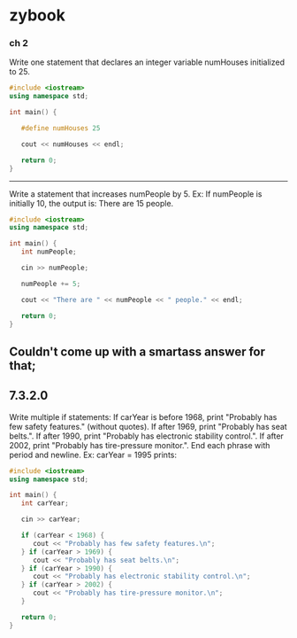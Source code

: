 # zybook

### ch 2

Write one statement that declares an integer variable numHouses initialized to 25.

```cpp
#include <iostream>
using namespace std;

int main() {

   #define numHouses 25

   cout << numHouses << endl;

   return 0;
}
```
---

Write a statement that increases numPeople by 5.
Ex: If numPeople is initially 10, the output is: There are 15 people. 

```cpp
#include <iostream>
using namespace std;

int main() {
   int numPeople;

   cin >> numPeople;

   numPeople += 5;

   cout << "There are " << numPeople << " people." << endl;

   return 0;
}
```

Couldn't come up with a smartass answer for that;
---

## 7.3.2.0

Write multiple if statements:
If carYear is before 1968, print "Probably has few safety features." (without quotes).
If after 1969, print "Probably has seat belts.".
If after 1990, print "Probably has electronic stability control.".
If after 2002, print "Probably has tire-pressure monitor.".
End each phrase with period and newline. Ex: carYear = 1995 prints:

```cpp
#include <iostream>
using namespace std;

int main() {
   int carYear;

   cin >> carYear;

   if (carYear < 1968) {
      cout << "Probably has few safety features.\n";
   } if (carYear > 1969) {
      cout << "Probably has seat belts.\n";
   } if (carYear > 1990) {
      cout << "Probably has electronic stability control.\n";
   } if (carYear > 2002) {
      cout << "Probably has tire-pressure monitor.\n";
   }

   return 0;
}
```
